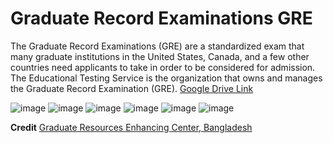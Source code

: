 # Graduate Record Examinations GRE
 The Graduate Record Examinations (GRE) are a standardized exam that many graduate institutions in the United States, Canada, and a few other countries need applicants to take in order to be considered for admission. The Educational Testing Service is the organization that owns and manages the Graduate Record Examination (GRE). <a href="https://drive.google.com/drive/folders/1IcCQq_2RslHPxkk5vqwzvh8OByihaVUb?usp=sharing">Google Drive Link</a>


![image](https://user-images.githubusercontent.com/56669333/222896534-c7e41cd3-7f5b-4cb4-aed3-52c103efe97c.png)
![image](https://user-images.githubusercontent.com/56669333/222897097-3aa78318-68dc-4341-b27c-b2d99a3b8dbd.png)
![image](https://user-images.githubusercontent.com/56669333/222897110-2b7024ab-24d3-4dec-bbaa-f84a904c4a9d.png)
![image](https://user-images.githubusercontent.com/56669333/222897141-1c1b3f08-2888-49fa-b5e5-22e30d2f3716.png)
![image](https://user-images.githubusercontent.com/56669333/222897154-cf094010-cafc-4a1f-8a5c-b4d07f8791e8.png)
![image](https://user-images.githubusercontent.com/56669333/222897171-21e3200c-2664-4246-95de-e30160938632.png)

**Credit** <a href="https://hsa.grecbd.com/">Graduate Resources Enhancing Center, Bangladesh</a>
